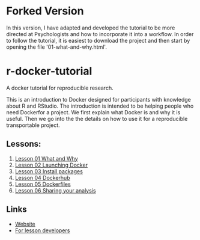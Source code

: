 # Forked Version
In this version, I have adapted and developed the tutorial to be more directed at Psychologists and how to incorporate it into a workflow. In order to follow the tutorial, it is easiest to download the project and then start by opening the file '01-what-and-why.html'.

# r-docker-tutorial
A docker tutorial for reproducible research.

This is an introduction to Docker designed for participants with knowledge
about R and RStudio. The introduction is intended to be helping people who need Dockerfor a project. We first explain what Docker is and why it is useful. Then 
we go into the the details on how to use it for a reproducible transportable project.




## Lessons:

1. [Lesson 01 What and Why](01-what-and-why.html)
2. [Lesson 02 Launching Docker](02-Launching-Docker.html)
3. [Lesson 03 Install packages](03-install-packages.html) 
4. [Lesson 04 Dockerhub](04-Dockerhub.html)
5. [Lesson 05 Dockerfiles](05-dockerfiles.html)
6. [Lesson 06 Sharing your analysis](06-Sharing-all-your-analysis.html)

## Links
- [Website](http://ropenscilabs.github.io/r-docker-tutorial)
- [For lesson developers](http://pad.software-carpentry.org/RopenSci-docker-tutorial)
